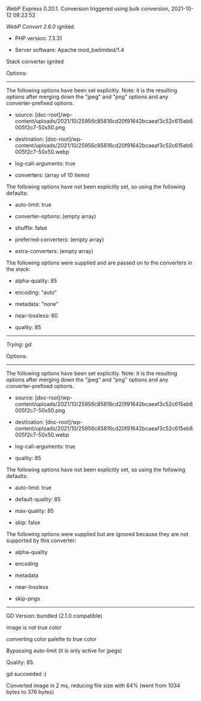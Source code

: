 WebP Express 0.20.1. Conversion triggered using bulk conversion, 2021-10-12 08:22:52

*WebP Convert 2.6.0*  ignited.
- PHP version: 7.3.31
- Server software: Apache mod_bwlimited/1.4

Stack converter ignited

Options:
------------
The following options have been set explicitly. Note: it is the resulting options after merging down the "jpeg" and "png" options and any converter-prefixed options.
- source: [doc-root]/wp-content/uploads/2021/10/25956c85816cd20f91642bcaeaf3c52c615eb6005f2c7-50x50.png
- destination: [doc-root]/wp-content/uploads/2021/10/25956c85816cd20f91642bcaeaf3c52c615eb6005f2c7-50x50.webp
- log-call-arguments: true
- converters: (array of 10 items)

The following options have not been explicitly set, so using the following defaults:
- auto-limit: true
- converter-options: (empty array)
- shuffle: false
- preferred-converters: (empty array)
- extra-converters: (empty array)

The following options were supplied and are passed on to the converters in the stack:
- alpha-quality: 85
- encoding: "auto"
- metadata: "none"
- near-lossless: 80
- quality: 85
------------


*Trying: gd* 

Options:
------------
The following options have been set explicitly. Note: it is the resulting options after merging down the "jpeg" and "png" options and any converter-prefixed options.
- source: [doc-root]/wp-content/uploads/2021/10/25956c85816cd20f91642bcaeaf3c52c615eb6005f2c7-50x50.png
- destination: [doc-root]/wp-content/uploads/2021/10/25956c85816cd20f91642bcaeaf3c52c615eb6005f2c7-50x50.webp
- log-call-arguments: true
- quality: 85

The following options have not been explicitly set, so using the following defaults:
- auto-limit: true
- default-quality: 85
- max-quality: 85
- skip: false

The following options were supplied but are ignored because they are not supported by this converter:
- alpha-quality
- encoding
- metadata
- near-lossless
- skip-pngs
------------

GD Version: bundled (2.1.0 compatible)
image is not true color
converting color palette to true color
Bypassing auto-limit (it is only active for jpegs)
Quality: 85. 
gd succeeded :)

Converted image in 2 ms, reducing file size with 64% (went from 1034 bytes to 376 bytes)
